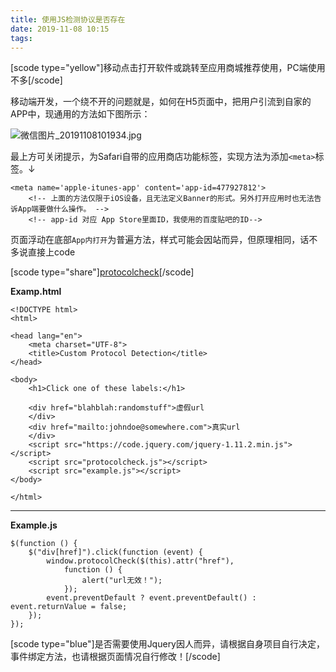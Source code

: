 ```yaml
---
title: 使用JS检测协议是否存在
date: 2019-11-08 10:15
tags:
---
```


[scode type="yellow"]移动点击打开软件或跳转至应用商城推荐使用，PC端使用不多[/scode]

移动端开发，一个绕不开的问题就是，如何在H5页面中，把用户引流到自家的APP中，现通用的方法如下图所示：

<!--more-->

![微信图片_20191108101934.jpg](../使用JS检测协议是否存在/266283327.jpg)

最上方可关闭提示，为Safari自带的应用商店功能标签，实现方法为添加`<meta>`标签。↓

```
<meta name='apple-itunes-app' content='app-id=477927812'>
    <!-- 上面的方法仅限于iOS设备，且无法定义Banner的形式。另外打开应用时也无法告诉App端要做什么操作。 -->
    <!-- app-id 对应 App Store里面ID，我使用的百度贴吧的ID-->
```

页面浮动在底部`App内打开`为普遍方法，样式可能会因站而异，但原理相同，话不多说直接上code

[scode type="share"][protocolcheck][2][/scode]

**Examp.html**

```
<!DOCTYPE html>
<html>

<head lang="en">
    <meta charset="UTF-8">
    <title>Custom Protocol Detection</title>
</head>

<body>
    <h1>Click one of these labels:</h1>

    <div href="blahblah:randomstuff">虚假url
    </div>
    <div href="mailto:johndoe@somewhere.com">真实url
    </div>
    <script src="https://code.jquery.com/jquery-1.11.2.min.js"></script>
    <script src="protocolcheck.js"></script>
    <script src="example.js"></script>
</body>

</html>
```

---

**Example.js**

```
$(function () {
    $("div[href]").click(function (event) {
        window.protocolCheck($(this).attr("href"),
            function () {
                alert("url无效！");
            });
        event.preventDefault ? event.preventDefault() : event.returnValue = false;
    });
});
```

[scode type="blue"]是否需要使用Jquery因人而异，请根据自身项目自行决定，事件绑定方法，也请根据页面情况自行修改！[/scode]

[2]: https://github.com/ismailhabib/custom-protocol-detection
